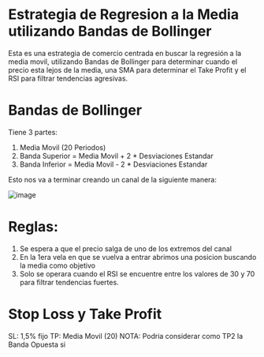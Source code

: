 # Estrategia de Regresion a la Media utilizando Bandas de Bollinger 
Esta es una estrategia de comercio centrada en buscar la regresión a la media movil, utilizando Bandas de Bollinger para determinar cuando el precio esta lejos de la media, una SMA para determinar el Take Profit y el RSI para filtrar tendencias agresivas.

# Bandas de Bollinger

Tiene 3 partes:

1) Media Movil (20 Periodos)
2) Banda Superior = Media Movil + 2 * Desviaciones Estandar
3) Banda Inferior = Media Movil - 2 * Desviaciones Estandar

Esto nos va a terminar creando un canal de la siguiente manera:

![image](https://user-images.githubusercontent.com/99511913/193709042-4b812905-eccc-48a8-b594-cb388ab5a91b.png)


# Reglas:

1) Se espera a que el precio salga de uno de los extremos del canal
2) En la 1era vela en que se vuelva a entrar abrimos una posicion buscando la media como objetivo
3) Solo se operara cuando el RSI se encuentre entre los valores de 30 y 70 para filtrar tendencias fuertes.

# Stop Loss y Take Profit

SL: 1,5% fijo
TP: Media Movil (20)
NOTA: Podria considerar como TP2 la Banda Opuesta si
